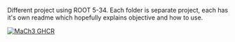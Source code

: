 Different project using ROOT 5-34. Each folder is separate project, each has it's own readme which hopefully explains objective and how to use.

[![MaCh3 GHCR](https://img.shields.io/badge/GHCR-mach3--software%2Fmach3-blue.svg)](https://github.com/mach3-software/MaCh3/pkgs/container/mach3)


